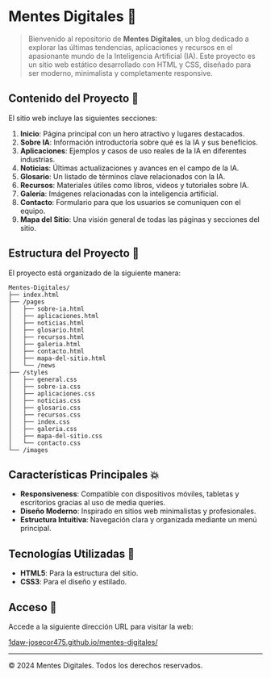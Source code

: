 # Mentes Digitales 🧠

> Bienvenido al repositorio de **Mentes Digitales**, un blog dedicado a explorar las últimas tendencias, aplicaciones y recursos en el apasionante mundo de la Inteligencia Artificial (IA).
> Este proyecto es un sitio web estático desarrollado con HTML y CSS, diseñado para ser moderno, minimalista y completamente responsive.

## Contenido del Proyecto 📝

El sitio web incluye las siguientes secciones:

1. **Inicio**: Página principal con un hero atractivo y lugares destacados.
2. **Sobre IA**: Información introductoria sobre qué es la IA y sus beneficios.
3. **Aplicaciones**: Ejemplos y casos de uso reales de la IA en diferentes industrias.
4. **Noticias**: Últimas actualizaciones y avances en el campo de la IA.
5. **Glosario**: Un listado de términos clave relacionados con la IA.
6. **Recursos**: Materiales útiles como libros, videos y tutoriales sobre IA.
7. **Galería**: Imágenes relacionadas con la inteligencia artificial.
8. **Contacto**: Formulario para que los usuarios se comuniquen con el equipo.
9. **Mapa del Sitio**: Una visión general de todas las páginas y secciones del sitio.

## Estructura del Proyecto 📂

El proyecto está organizado de la siguiente manera:

```
Mentes-Digitales/
├── index.html
├── /pages
│   ├── sobre-ia.html
│   ├── aplicaciones.html
│   ├── noticias.html
│   ├── glosario.html
│   ├── recursos.html
│   ├── galeria.html
│   ├── contacto.html
│   ├── mapa-del-sitio.html
│   └── /news
├── /styles
│   ├── general.css
│   ├── sobre-ia.css
│   ├── aplicaciones.css
│   ├── noticias.css
│   ├── glosario.css
│   ├── recursos.css
│   ├── index.css
│   ├── galeria.css
│   ├── mapa-del-sitio.css
│   └── contacto.css
└── /images

```

## Características Principales 💥

- **Responsiveness**: Compatible con dispositivos móviles, tabletas y escritorios gracias al uso de media queries.
- **Diseño Moderno**: Inspirado en sitios web minimalistas y profesionales.
- **Estructura Intuitiva**: Navegación clara y organizada mediante un menú principal.

## Tecnologías Utilizadas 🚀

- **HTML5**: Para la estructura del sitio.
- **CSS3**: Para el diseño y estilado.

## Acceso 🚪

Accede a la siguiente dirección URL para visitar la web:

[1daw-josecor475.github.io/mentes-digitales/](https://1daw-josecor475.github.io/mentes-digitales/)

---

© 2024 Mentes Digitales. Todos los derechos reservados.
